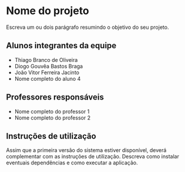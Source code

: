 # Nome do projeto

Escreva um ou dois parágrafo resumindo o objetivo do seu projeto.

## Alunos integrantes da equipe

* Thiago Branco de Oliveira
* Diogo Gouvêa Bastos Braga
* João Vitor Ferreira Jacinto
* Nome completo do aluno 4

## Professores responsáveis

* Nome completo do professor 1
* Nome completo do professor 2

## Instruções de utilização

Assim que a primeira versão do sistema estiver disponível, deverá complementar com as instruções de utilização. Descreva como instalar eventuais dependências e como executar a aplicação.
